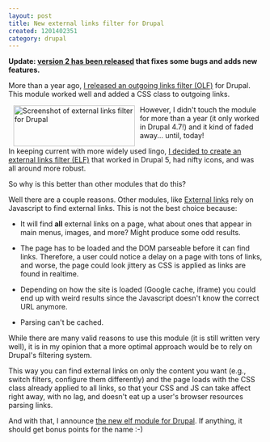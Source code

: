 ```yaml
--- 
layout: post
title: New external links filter for Drupal
created: 1201402351
category: drupal
---
```

<strong>Update: <a href="http://drupal.org/node/214805">version 2 has been released</a> that fixes some bugs and adds new features.</strong>

More than a year ago, <a href="http://tedserbinski.com/2006/10/08/new_olf_module_released_from_sf">I released an outgoing links filter (OLF)</a> for Drupal. This module worked well and added a CSS class to outgoing links.

<a href="http://www.flickr.com/photos/tedserbinski/2222238542/" title="Screenshot of external links filter for Drupal by m3avrck, on Flickr"><img src="http://farm3.static.flickr.com/2409/2222238542_212e539159_m.jpg" width="240" height="81" alt="Screenshot of external links filter for Drupal" align="left" hspace="10" /></a>

However, I didn't touch the module for more than a year (it only worked in Drupal 4.7!) and it kind of faded away... until, today!

In keeping current with more widely used lingo, <a href="http://drupal.org/project/elf">I decided to create an external links filter (ELF)</a> that worked in Drupal 5, had nifty icons, and was all around more robust.

So why is this better than other modules that do this?

Well there are a couple reasons. Other modules, like <a href="http://drupal.org/project/extlink">External links</a> rely on Javascript to find external links. This is not the best choice because:

* It will find **all** external links on a page, what about ones that appear in main menus, images, and more? Might produce some odd results.

* The page has to be loaded and the DOM parseable before it can find links. Therefore, a user could notice a delay on a page with tons of links, and worse, the page could look jittery as CSS is applied as links are found in realtime.

* Depending on how the site is loaded (Google cache, iframe) you could end up with weird results since the Javascript doesn't know the correct URL anymore.

* Parsing can't be cached.

While there are many valid reasons to use this module (it is still written very well), it is in my opinion that a more optimal approach would be to rely on Drupal's filtering system.

This way you can find external links on only the content you want (e.g., switch filters, configure them differently) and the page loads with the CSS class already applied to all links, so that your CSS and JS can take affect right away, with no lag, and doesn't eat up a user's browser resources parsing links.

And with that, I announce <a href="http://drupal.org/project/elf">the new elf module for Drupal</a>. If anything, it should get bonus points for the name :-)
